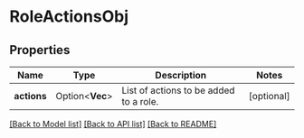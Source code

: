 # RoleActionsObj

## Properties

Name | Type | Description | Notes
------------ | ------------- | ------------- | -------------
**actions** | Option<**Vec<String>**> | List of actions to be added to a role. | [optional]

[[Back to Model list]](../README.md#documentation-for-models) [[Back to API list]](../README.md#documentation-for-api-endpoints) [[Back to README]](../README.md)


